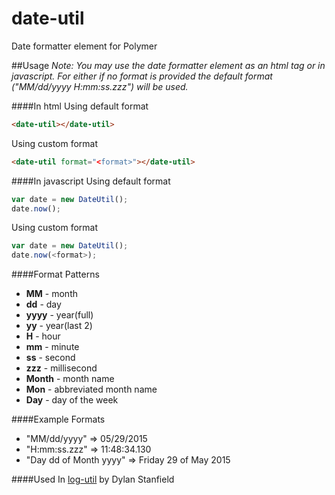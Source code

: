 # date-util
Date formatter element for Polymer

##Usage
*Note: You may use the date formatter element as an html tag or in javascript. For either if no format is provided the default format ("MM/dd/yyyy H:mm:ss.zzz") will be used.*

####In html
Using default format
```html
<date-util></date-util>
```
Using custom format
```html
<date-util format="<format>"></date-util>
```
####In javascript
Using default format
```js
var date = new DateUtil();
date.now();
```
Using custom format
```js
var date = new DateUtil();
date.now(<format>);
```

####Format Patterns
  - **MM** - month
  - **dd** - day
  - **yyyy** - year(full)
  - **yy** - year(last 2)
  - **H** - hour
  - **mm** - minute
  - **ss** - second
  - **zzz** - millisecond
  - **Month** - month name
  - **Mon** - abbreviated month name
  - **Day** - day of the week
  
####Example Formats
* "MM/dd/yyyy" => 05/29/2015
* "H:mm:ss.zzz" => 11:48:34.130
* "Day dd of Month yyyy" => Friday 29 of May 2015
 

####Used In
[log-util](https://github.com/dylanstanfield/log-util) by Dylan Stanfield
